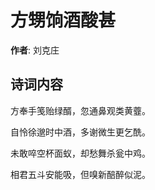 # 方甥饷酒酸甚

**作者**: 刘克庄

## 诗词内容

方奉手笺贻绿醑，忽通鼻观类黄虀。

自怜徐邈时中酒，多谢微生更乞酰。

未敢啐空杯面蚁，却愁舞杀瓮中鸡。

相君五斗安能吸，但嗅新醅醉似泥。

